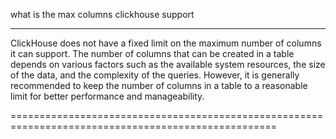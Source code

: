 what is the max columns clickhouse support

------------------------------

ClickHouse does not have a fixed limit on the maximum number of columns it can support. The number of columns that can be created in a table depends on various factors such as the available system resources, the size of the data, and the complexity of the queries. However, it is generally recommended to keep the number of columns in a table to a reasonable limit for better performance and manageability.

====================================================================================================


